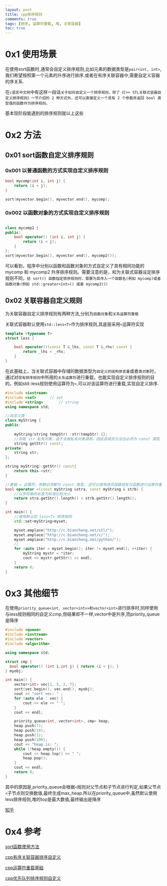 ```yaml
---
layout: post
title: cpp排序规则
comments: true
tags: [排序, 运算符重载, 堆, 关联容器]
toc: true
---
```


# 0x1 使用场景
在使用sort函数时,通常会自定义排序规则,比如元素的数据类型是`pair<int, int>`,我们希望按照第一个元素的升序进行排序.或者在有序关联容器中,需要自定义容器的序关系.

在`c语言中文网`中有这样一段话`关于如何自定义一个排序规则，除了《C++ STL关联式容器自定义排序规则》一节介绍的 2 种方式外，还可以直接定义一个具有 2 个参数并返回 bool 类型值的函数作为排序规则。`

基本现阶段能遇到的排序规则就以上这些

# 0x2 方法

## 0x01 sort函数自定义排序规则

### 0x001 以普通函数的方式实现自定义排序规则
```c++
bool mycomp(int i, int j) {
    return (i < j);
}

sort(myvector.begin(), myvector.end(), mycomp);
```

### 0x002 以函数对象的方式实现自定义排序规则
```c++

class mycomp2 {
public:
    bool operator() (int i, int j) {
        return (i < j);
    }
};
sort(myvector.begin(), myvector.end(), mycomp2());
```
可以看到，程序中分别以函数和函数对象的方式自定义了具有相同功能的 mycomp 和 mycomp2 升序排序规则。需要注意的是，和为关联式容器设定排序规则不同，`给 sort() 函数指定排序规则时，需要为其传入一个函数名(例如 mycomp)或者函数对象(例如 std::greater<int>() 或者 mycomp2()）`

## 0x02 关联容器自定义规则
为关联容器自定义排序规则有两种方法,分别为`函数对象`和`关系运算符重载`

关联式容器默认使用`std::less<T>`作为排序规则,其底层采用`<`运算符实现
```cpp
template <typename T>
struct less {

    bool operator()(const T &_lhs, const T &_rhs) const {
        return _lhs < _rhs;
    }
}
```

在此基础上，当关联式容器中存储的数据类型为`自定义的结构体变量`或者`类对象`时，通过对`现有排序规则`中所用的`关系运算符`进行重载，也能实现自定义排序规则的目的。例如std::less<T>规则使用运算符为`<`,可以对该运算符进行重载,实现自定义排序.

```cpp
#include <iostream>
#include <set>      // set
#include <string>       // string
using namespace std;

//自定义类
class myString {
public:
    
    myString(string tempStr) :str(tempStr) {};
    //获取 str 私有对象，由于会被私有对象调用，因此该成员方法也必须为 const 类型
    string getStr() const;
private:
    string str;
};

string myString::getStr() const{
    return this->str;
}

//重载 < 运算符，参数必须都为 const 类型, 还可以使用成员函数或友元函数进行运算符重载
bool operator <(const myString &stra, const myString & strb) {
    //以字符串的长度为标准比较大小
    return stra.getStr().length() < strb.getStr().length();
}

int main() {
    //使用默认的 less<T> 排序规则
    std::set<myString>myset;

    myset.emplace("http://c.biancheng.net/stl/");
    myset.emplace("http://c.biancheng.net/c/");
    myset.emplace("http://c.biancheng.net/python/");
    //
    for (auto iter = myset.begin(); iter != myset.end(); ++iter) {
        myString mystr = *iter;
        cout << mystr.getStr() << endl;
    }
    return 0;
}
```

# 0x3 其他细节
在使用`priority_queue<int, vector<int>>和vector<int>`进行排序时,同样使用与less规则相同的自定义cmp,但结果却不一样,vector中是升序,而priority_queue是降序

```cpp
#include <queue>
#include <iostream>
#include <vector>
#include <algorithm>

using namespace std;

struct cmp {
  bool operator() (int i,int j) { return (i < j); }
} myobj;

int main() {
    vector<int> vec{1, 5, 2, 7};
    sort(vec.begin(), vec.end(), myobj);
    cout << "sort vec: " ;
    for (auto ele : vec) {
        cout << ele << " ";
    }
    cout << endl;

    priority_queue<int, vector<int>, cmp> heap;
    heap.push(7);
    heap.push(10);
    heap.push(1);
    heap.push(100);
    cout << "heap is: ";
    while (!heap.empty()) {
        cout << heap.top() << " ";
        heap.pop();
    }
    cout << endl;
    return 0;
}
```

其中的原因是,priority_queue会根据`<`规则对父节点和子节点进行判定,如果父节点`<`子节点则交换数值,最终生成max_heap.所以在priority_queue中,虽然默认使用less排序规则,堆的top是最大数值,最终输出是降序

[知乎](https://www.zhihu.com/question/56599696/answer/1566177206)

# 0x4 参考
[sort函数使用方法](http://c.biancheng.net/view/7457.html)

[cpp有序关联容器排序自定义](http://c.biancheng.net/view/vip_7721.html)

[cpp运算符重载基础](http://c.biancheng.net/view/2306.html)

[cpp优先队列排序规则自定义](http://c.biancheng.net/view/vip_7728.html)